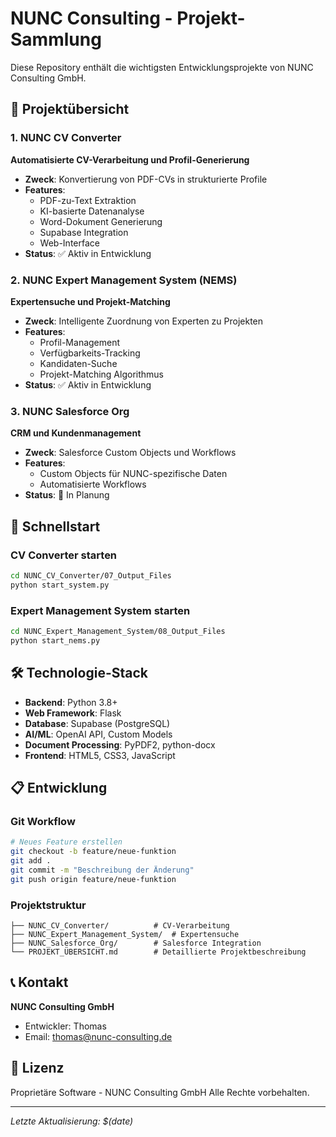 # NUNC Consulting - Projekt-Sammlung

Diese Repository enthält die wichtigsten Entwicklungsprojekte von NUNC Consulting GmbH.

## 📁 Projektübersicht

### 1. NUNC CV Converter
**Automatisierte CV-Verarbeitung und Profil-Generierung**

- **Zweck**: Konvertierung von PDF-CVs in strukturierte Profile
- **Features**: 
  - PDF-zu-Text Extraktion
  - KI-basierte Datenanalyse
  - Word-Dokument Generierung
  - Supabase Integration
  - Web-Interface
- **Status**: ✅ Aktiv in Entwicklung

### 2. NUNC Expert Management System (NEMS)
**Expertensuche und Projekt-Matching**

- **Zweck**: Intelligente Zuordnung von Experten zu Projekten
- **Features**:
  - Profil-Management
  - Verfügbarkeits-Tracking
  - Kandidaten-Suche
  - Projekt-Matching Algorithmus
- **Status**: ✅ Aktiv in Entwicklung

### 3. NUNC Salesforce Org
**CRM und Kundenmanagement**

- **Zweck**: Salesforce Custom Objects und Workflows
- **Features**:
  - Custom Objects für NUNC-spezifische Daten
  - Automatisierte Workflows
- **Status**: 🔄 In Planung

## 🚀 Schnellstart

### CV Converter starten
```bash
cd NUNC_CV_Converter/07_Output_Files
python start_system.py
```

### Expert Management System starten
```bash
cd NUNC_Expert_Management_System/08_Output_Files
python start_nems.py
```

## 🛠️ Technologie-Stack

- **Backend**: Python 3.8+
- **Web Framework**: Flask
- **Database**: Supabase (PostgreSQL)
- **AI/ML**: OpenAI API, Custom Models
- **Document Processing**: PyPDF2, python-docx
- **Frontend**: HTML5, CSS3, JavaScript

## 📋 Entwicklung

### Git Workflow
```bash
# Neues Feature erstellen
git checkout -b feature/neue-funktion
git add .
git commit -m "Beschreibung der Änderung"
git push origin feature/neue-funktion
```

### Projektstruktur
```
├── NUNC_CV_Converter/          # CV-Verarbeitung
├── NUNC_Expert_Management_System/  # Expertensuche
├── NUNC_Salesforce_Org/        # Salesforce Integration
└── PROJEKT_ÜBERSICHT.md        # Detaillierte Projektbeschreibung
```

## 📞 Kontakt

**NUNC Consulting GmbH**
- Entwickler: Thomas
- Email: thomas@nunc-consulting.de

## 📄 Lizenz

Proprietäre Software - NUNC Consulting GmbH
Alle Rechte vorbehalten.

---
*Letzte Aktualisierung: $(date)*
